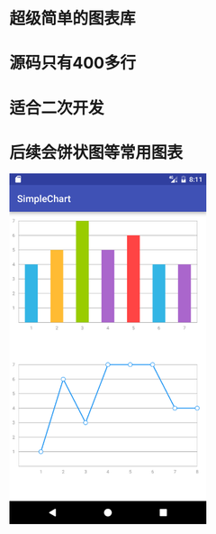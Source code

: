 # 超级简单的图表库 
# 源码只有400多行 
# 适合二次开发
# 后续会饼状图等常用图表
	
<img src="device-2018-07-20-161113.png" width=350 />

